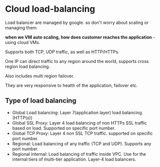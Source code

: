 # Cloud load-balancing

Load balancer are managed by google. so don't worry about scaling or managing them.

**when we VM auto scaling, how does customer reaches the application** - using cloud VMs.

Supports both TCP, UDP traffic, as well as HTTP/HTTPs.

One IP can direct traffic to any region around the world, supports cross region load balancing.

Also includes multi region failover.

They are very responsive to health of the application, failover etc.

## Type of load balancing

- Global Load balancing: Layer 7(application layer) load balancing. (HTTP(s))
- Global SSL Proxy: Layer 4 load balancing of non HTTPs SSL traffic based on load. Supported on specific port number.
- Global TCP Proxy: Layer 4 non SSL TCP traffic. supported on specific port number.
- Regional: Load balancing of any traffic (TCP and UDP). Supports any port number.
- Regional internal: Load balancing of traffic inside VPC. Use for the internal tiers of multi-tier application. Layer-4 load balancers.
